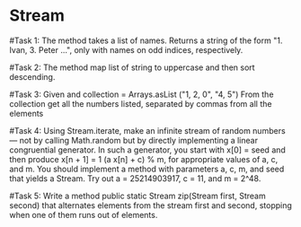 # Stream
#Task 1:
The method takes a list of names. Returns a string of the form "1. Ivan, 3. Peter ...", only with names on odd indices, respectively.

#Task 2:
The method map list of string to uppercase and then sort descending.

#Task 3:
Given  and collection = Arrays.asList ("1, 2, 0", "4, 5")
From the collection get all the numbers listed, separated by commas from all the elements

#Task 4:
Using Stream.iterate, make an infinite stream of random numbers — not by calling Math.random but by directly implementing a linear congruential generator. In such a generator, you start with x[0] = seed and then produce x[n + 1] = 1 (a x[n] + c) % m, for appropriate values of a, c, and m. You should implement a method with parameters a, c, m, and seed that yields a Stream<Long>. Try out a = 25214903917, c = 11, and m = 2^48.

#Task 5:
Write a method public static <T> Stream<T> zip(Stream<T> first, Stream<T> second) that alternates elements from the stream first and second, stopping when one of them runs out of elements.
